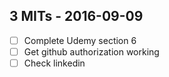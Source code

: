 ## 3 MITs - 2016-09-09

- [ ] Complete Udemy section 6
- [ ] Get github authorization working
- [ ] Check linkedin
